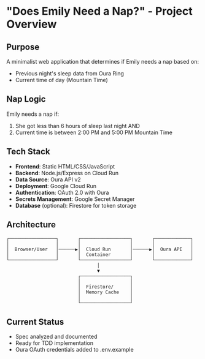 # "Does Emily Need a Nap?" - Project Overview

## Purpose
A minimalist web application that determines if Emily needs a nap based on:
- Previous night's sleep data from Oura Ring
- Current time of day (Mountain Time)

## Nap Logic
Emily needs a nap if:
1. She got less than 6 hours of sleep last night AND
2. Current time is between 2:00 PM and 5:00 PM Mountain Time

## Tech Stack
- **Frontend**: Static HTML/CSS/JavaScript
- **Backend**: Node.js/Express on Cloud Run  
- **Data Source**: Oura API v2
- **Deployment**: Google Cloud Run
- **Authentication**: OAuth 2.0 with Oura
- **Secrets Management**: Google Secret Manager
- **Database** (optional): Firestore for token storage

## Architecture

```
┌─────────────────┐       ┌──────────────────┐       ┌─────────────┐
│                 │       │                  │       │             │
│  Browser/User   │──────▶│  Cloud Run       │──────▶│  Oura API   │
│                 │       │  Container       │       │             │
└─────────────────┘       └──────────────────┘       └─────────────┘
                                 │
                                 ▼
                          ┌──────────────────┐
                          │                  │
                          │  Firestore/      │
                          │  Memory Cache    │
                          │                  │
                          └──────────────────┘
```

## Current Status
- Spec analyzed and documented
- Ready for TDD implementation
- Oura OAuth credentials added to .env.example